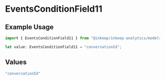 # EventsConditionField11

## Example Usage

```typescript
import { EventsConditionField11 } from "@inkeep/inkeep-analytics/models/components";

let value: EventsConditionField11 = "conversationId";
```

## Values

```typescript
"conversationId"
```